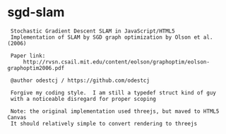 sgd-slam
========

     Stochastic Gradient Descent SLAM in JavaScript/HTML5
     Implementation of SLAM by SGD graph optimization by Olson et al. (2006)

     Paper link:
         http://rvsn.csail.mit.edu/content/eolson/graphoptim/eolson-graphoptim2006.pdf

     @author odestcj / https://github.com/odestcj

     Forgive my coding style.  I am still a typedef struct kind of guy
     with a noticeable disregard for proper scoping

     Note: the original implementation used threejs, but maved to HTML5 Canvas
     It should relatively simple to convert rendering to threejs
